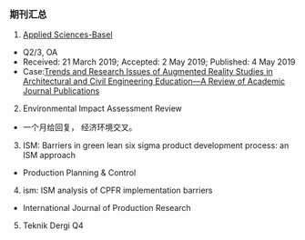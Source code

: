 ### 期刊汇总
1. [Applied Sciences-Basel](https://sci.justscience.cn/details.html?sci=1&id=11671)
  - Q2/3, OA
  - Received: 21 March 2019; Accepted: 2 May 2019; Published: 4 May 2019
  - Case:[Trends and Research Issues of Augmented Reality Studies in Architectural and Civil Engineering Education—A Review of Academic Journal Publications](https://sci-hub.do/10.3390/app9091840)

2. Environmental Impact Assessment Review
  - 一个月给回复， 经济环境交叉。
3. ISM: Barriers in green lean six sigma product development process: an ISM approach
  - Production Planning & Control
4. ism: ISM analysis of CPFR implementation barriers
  - International Journal of Production Research
5. Teknik Dergi Q4
